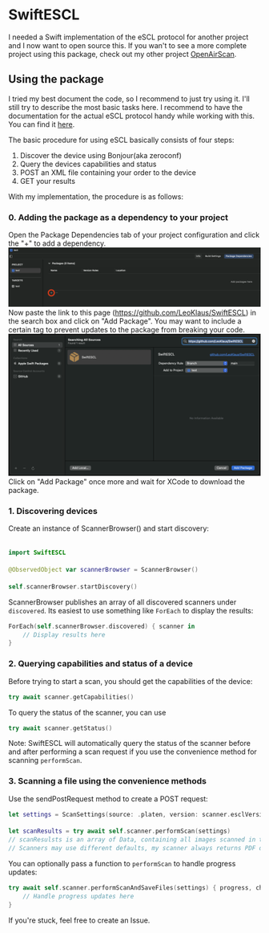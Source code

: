 #  SwiftESCL

I needed a Swift implementation of the eSCL protocol for another project and I now want to open source this.
If you wan't to see a more complete project using this package, check out my other project [OpenAirScan](https://github.com/LeoKlaus/OpenAirScan).

## Using the package

I tried my best document the code, so I recommend to just try using it. I'll still try to describe the most basic tasks here.
I recommend to have the documentation for the actual eSCL protocol handy while working with this. You can find it [here](https://mopria.org/spec-download).

The basic procedure for using eSCL basically consists of four steps:
1. Discover the device using Bonjour(aka zeroconf)
2. Query the devices capabilities and status
3. POST an XML file containing your order to the device
4. GET your results

With my implementation, the procedure is as follows:

### 0. Adding the package as a dependency to your project

Open the Package Dependencies tab of your project configuration and click the "+" to add a dependency.
![Overview of the project settings in XCode](images/XCode1.png)
Now paste the link to this page (https://github.com/LeoKlaus/SwiftESCL) in the search box and click on "Add Package". You may want to include a certain tag to prevent updates to the package from breaking your code.
![Overview of the Add Package page in XCode](images/XCode2.png)
Click on "Add Package" once more and wait for XCode to download the package.

### 1. Discovering devices

Create an instance of ScannerBrowser() and start discovery:
```swift

import SwiftESCL

@ObservedObject var scannerBrowser = ScannerBrowser()

self.scannerBrowser.startDiscovery()
```

ScannerBrowser publishes an array of all discovered scanners under `discovered`.
Its easiest to use something like `ForEach` to display the results:
``` swift
ForEach(self.scannerBrowser.discovered) { scanner in
    // Display results here
}
```

### 2. Querying capabilities and status of a device

Before trying to start a scan, you should get the capabilities of the device:
```swift
try await scanner.getCapabilities()
```

To query the status of the scanner, you can use
```swift
try await scanner.getStatus()
```

Note:
SwiftESCL will automatically query the status of the scanner before and after performing a scan request if you use the convenience method for scanning `performScan`.

### 3. Scanning a file using the convenience methods

Use the sendPostRequest method to create a POST request:
```swift
let settings = ScanSettings(source: .platen, version: scanner.esclVersion)

let scanResults = try await self.scanner.performScan(settings)
// scanResulsts is an array of Data, containing all images scanned in the requested format.
// Scanners may use different defaults, my scanner always returns PDF data unless JPEG is explicitly requested.
```

You can optionally pass a function to `performScan` to handle progress updates:
```swift
try await self.scanner.performScanAndSaveFiles(settings) { progress, changes in
    // Handle progress updates here
}
```


If you're stuck, feel free to create an Issue.
